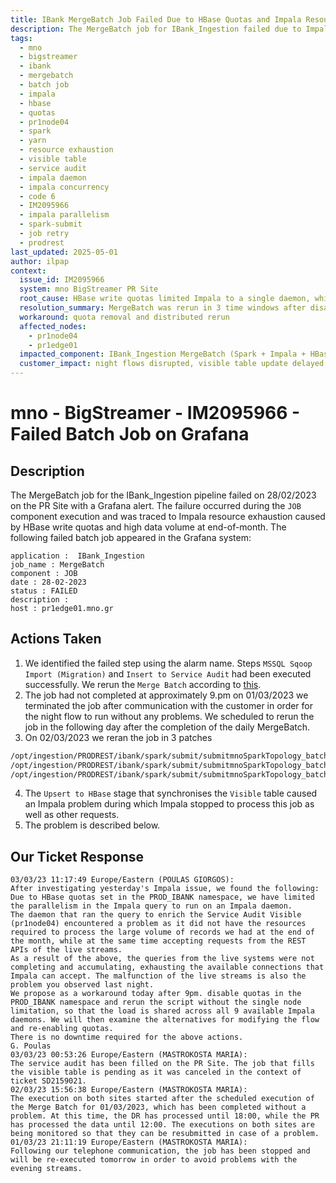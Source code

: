 ```yaml
---
title: IBank MergeBatch Job Failed Due to HBase Quotas and Impala Resource Exhaustion
description: The MergeBatch job for IBank_Ingestion failed due to Impala daemon resource exhaustion triggered by HBase namespace quotas and large data volume; workaround involved disabling quotas and rerunning in distributed mode.
tags:
  - mno
  - bigstreamer
  - ibank
  - mergebatch
  - batch job
  - impala
  - hbase
  - quotas
  - pr1node04
  - spark
  - yarn
  - resource exhaustion
  - visible table
  - service audit
  - impala daemon
  - impala concurrency
  - code 6
  - IM2095966
  - impala parallelism
  - spark-submit
  - job retry
  - prodrest
last_updated: 2025-05-01
author: ilpap
context:
  issue_id: IM2095966
  system: mno BigStreamer PR Site
  root_cause: HBase write quotas limited Impala to a single daemon, which crashed under end-of-month load, causing Impala connection pool exhaustion and failure of the MergeBatch job
  resolution_summary: MergeBatch was rerun in 3 time windows after disabling quotas in the PROD_IBANK namespace to allow full Impala daemon usage
  workaround: quota removal and distributed rerun
  affected_nodes:
    - pr1node04
    - pr1edge01
  impacted_component: IBank_Ingestion MergeBatch (Spark + Impala + HBase)
  customer_impact: night flows disrupted, visible table update delayed
---
```

# mno - BigStreamer - IM2095966 - Failed Batch Job on Grafana
## Description
The MergeBatch job for the IBank_Ingestion pipeline failed on 28/02/2023 on the PR Site with a Grafana alert. The failure occurred during the `JOB` component execution and was traced to Impala resource exhaustion caused by HBase write quotas and high data volume at end-of-month.
The following failed batch job appeared in the Grafana system:
```
application :  IBank_Ingestion
job_name : MergeBatch
component : JOB
date : 28-02-2023
status : FAILED
description :
host : pr1edge01.mno.gr
```
## Actions Taken
1. We identified the failed step using the alarm name. Steps `MSSQL Sqoop Import (Migration)` and `Insert to Service Audit` had been executed successfully. We rerun the `Merge Batch` according to [this](../supportDocuments/applicationFlows/ibank.md#merge-batch).
2. The job had not completed at approximately 9.pm on 01/03/2023 we terminated the job after communication with the customer in order for the night flow to run without any problems. We scheduled to rerun the job in the following day after the completion of the daily MergeBatch.
3. On 02/03/2023 we reran the job in 3 patches 
```bash
/opt/ingestion/PRODREST/ibank/spark/submit/submitmnoSparkTopology_batch_cluster_mno_STABLE.sh "2023-02-28 00:00:00" "2023-02-28 12:00:00"
/opt/ingestion/PRODREST/ibank/spark/submit/submitmnoSparkTopology_batch_cluster_mno_STABLE.sh "2023-02-28 12:00:00" "2023-02-28 18:00:00"
/opt/ingestion/PRODREST/ibank/spark/submit/submitmnoSparkTopology_batch_cluster_mno_STABLE.sh "2023-02-28 18:00:00" "2023-03-01 00:00:00"
```
4. The `Upsert to HBase` stage that synchronises the `Visible` table caused an Impala problem during which Impala stopped to process this job as well as other requests.
5. The problem is described below.
## Our Ticket Response
```
03/03/23 11:17:49 Europe/Eastern (POULAS GIORGOS):
After investigating yesterday's Impala issue, we found the following:
Due to HBase quotas set in the PROD_IBANK namespace, we have limited the parallelism in the Impala query to run on an Impala daemon.
The daemon that ran the query to enrich the Service Audit Visible (pr1node04) encountered a problem as it did not have the resources required to process the large volume of records we had at the end of the month, while at the same time accepting requests from the REST APIs of the live streams.
As a result of the above, the queries from the live systems were not completing and accumulating, exhausting the available connections that Impala can accept. The malfunction of the live streams is also the problem you observed last night.
We propose as a workaround today after 9pm. disable quotas in the PROD_IBANK namespace and rerun the script without the single node limitation, so that the load is shared across all 9 available Impala daemons. We will then examine the alternatives for modifying the flow and re-enabling quotas.
There is no downtime required for the above actions.
G. Poulas
03/03/23 00:53:26 Europe/Eastern (MASTROKOSTA MARIA):
The service audit has been filled on the PR Site. The job that fills the visible table is pending as it was canceled in the context of ticket SD2159021.
02/03/23 15:56:38 Europe/Eastern (MASTROKOSTA MARIA):
The execution on both sites started after the scheduled execution of the Merge Batch for 01/03/2023, which has been completed without a problem. At this time, the DR has processed until 18:00, while the PR has processed the data until 12:00. The executions on both sites are being monitored so that they can be resubmitted in case of a problem.
01/03/23 21:11:19 Europe/Eastern (MASTROKOSTA MARIA):
Following our telephone communication, the job has been stopped and will be re-executed tomorrow in order to avoid problems with the evening streams.
```